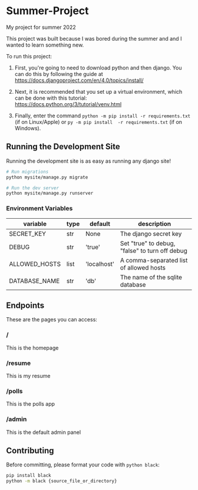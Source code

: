 # Summer-Project

My project for summer 2022

This project was built because I was bored during the summer and and I wanted to learn something new.

To run this project:

1. First, you're going to need to download python and then django. You can do this by following the guide at https://docs.djangoproject.com/en/4.0/topics/install/ 

2. Next, it is recommended that you set up a virtual environment, which can be done with this tutorial: https://docs.python.org/3/tutorial/venv.html

3. Finally, enter the command `python -m pip install -r requirements.txt` (if on Linux/Apple) or `py -m pip install  -r requirements.txt` (if on Windows).

## Running the Development Site

Running the development site is as easy as running any django site!

```bash
# Run migrations
python mysite/manage.py migrate

# Run the dev server
python mysite/manage.py runserver
```

### Environment Variables

| variable      | type | default     | description                                    |
| ------------- | ---- | ----------- | ---------------------------------------------- |
| SECRET_KEY    | str  | None        | The django secret key                          |
| DEBUG         | str  | 'true'      | Set "true" to debug, "false" to turn off debug |
| ALLOWED_HOSTS | list | 'localhost' | A comma-separated list of allowed hosts        |
| DATABASE_NAME | str  | 'db'        | The name of the sqlite database                |

## Endpoints

These are the pages you can access:

### /

This is the homepage

### /resume

This is my resume

### /polls

This is the polls app

### /admin

This is the default admin panel

## Contributing

Before committing, please format your code with `python black`:

```bash
pip install black
python -m black {source_file_or_directory}
```

